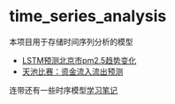 # time_series_analysis

本项目用于存储时间序列分析的模型
- [LSTM预测北京市pm2.5趋势变化](https://github.com/hangzhang23/time_series_analysis/blob/main/pm2.5_lstm.ipynb)
- [天池比赛：资金流入流出预测](https://github.com/hangzhang23/time_series_analysis/tree/main/Purchase_Redeem_Prediction)

连带还有一些时序模型[学习笔记](https://github.com/hangzhang23/time_series_analysis/tree/main/%E7%AC%94%E8%AE%B0)
